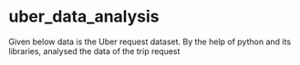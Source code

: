# uber_data_analysis
Given below data is the Uber request dataset. By the help of python and its libraries, analysed the data of the trip request
